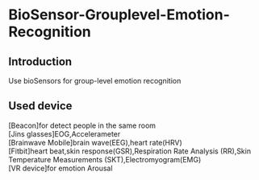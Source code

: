 # BioSensor-Grouplevel-Emotion-Recognition

## Introduction 
Use bioSensors for group-level emotion recognition 

## Used device
[Beacon]for detect people in the same room<br />
[Jins glasses]EOG,Accelerameter<br />
[Brainwave Mobile]brain wave(EEG),heart rate(HRV)<br />
[Fitbit]heart beat,skin response(GSR),Respiration Rate Analysis (RR),Skin Temperature Measurements (SKT),Electromyogram(EMG)<br />
[VR device]for emotion Arousal
 

